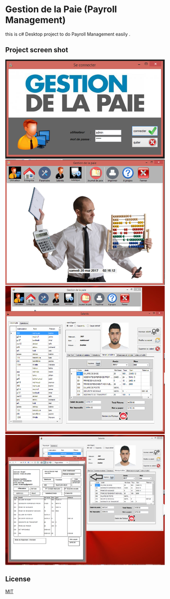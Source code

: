 # Gestion de la Paie (Payroll Management)

this is c# Desktop project to do  Payroll Management easily  .

## Project screen shot  
![](/images/1.PNG)
![](/images/2.PNG)
![](/images/3.PNG)
![](/images/4.PNG)

## License
[MIT](https://choosealicense.com/licenses/mit/)
